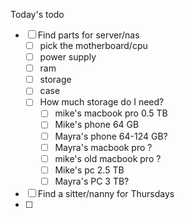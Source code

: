 Today's todo
- [ ] Find parts for server/nas
	- [ ] pick the motherboard/cpu
	- [ ] power supply
	- [ ] ram
	- [ ] storage
	- [ ] case
	- [ ] How much storage do I need?
		- [ ] mike's macbook pro 0.5 TB
		- [ ] Mike's phone 64 GB
		- [ ] Mayra's phone 64-124 GB?
		- [ ] Mayra's macbook pro ?
		- [ ] mike's old macbook pro ?
		- [ ] Mike's pc 2.5 TB
		- [ ] Mayra's PC 3 TB?
- [ ] Find a sitter/nanny for Thursdays
- [ ] 